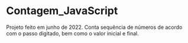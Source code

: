 # Contagem_JavaScript
Projeto feito em junho de 2022. Conta sequência de números de acordo com o passo digitado, bem como o valor inicial e final.
